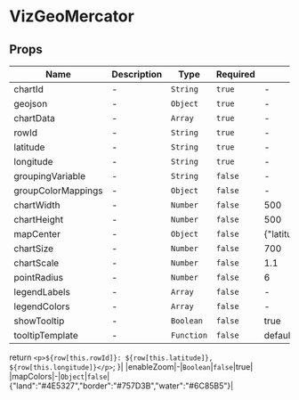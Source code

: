 # VizGeoMercator

## Props

<!-- @vuese:VizGeoMercator:props:start -->
|Name|Description|Type|Required|Default|
|---|---|---|---|---|
|chartId|-|`String`|`true`|-|
|geojson|-|`Object`|`true`|-|
|chartData|-|`Array`|`true`|-|
|rowId|-|`String`|`true`|-|
|latitude|-|`String`|`true`|-|
|longitude|-|`String`|`true`|-|
|groupingVariable|-|`String`|`false`|-|
|groupColorMappings|-|`Object`|`false`|-|
|chartWidth|-|`Number`|`false`|500|
|chartHeight|-|`Number`|`false`|500|
|mapCenter|-|`Object`|`false`|{"latitude":3.55,"longitude":47.55}|
|chartSize|-|`Number`|`false`|700|
|chartScale|-|`Number`|`false`|1.1|
|pointRadius|-|`Number`|`false`|6|
|legendLabels|-|`Array`|`false`|-|
|legendColors|-|`Array`|`false`|-|
|showTooltip|-|`Boolean`|`false`|true|
|tooltipTemplate|-|`Function`|`false`|default(row) {
  return `<p>${row[this.rowId]}: ${row[this.latitude]}, ${row[this.longitude]}</p>`;
}|
|enableZoom|-|`Boolean`|`false`|true|
|mapColors|-|`Object`|`false`|{"land":"#4E5327","border":"#757D3B","water":"#6C85B5"}|

<!-- @vuese:VizGeoMercator:props:end -->


